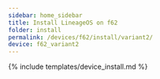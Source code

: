```yaml
---
sidebar: home_sidebar
title: Install LineageOS on f62
folder: install
permalink: /devices/f62/install/variant2/
device: f62_variant2
---
```

{% include templates/device_install.md %}
